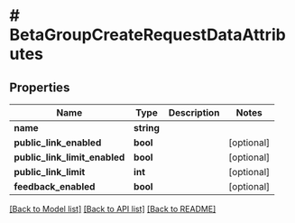 # # BetaGroupCreateRequestDataAttributes

## Properties

Name | Type | Description | Notes
------------ | ------------- | ------------- | -------------
**name** | **string** |  | 
**public_link_enabled** | **bool** |  | [optional] 
**public_link_limit_enabled** | **bool** |  | [optional] 
**public_link_limit** | **int** |  | [optional] 
**feedback_enabled** | **bool** |  | [optional] 

[[Back to Model list]](../../README.md#documentation-for-models) [[Back to API list]](../../README.md#documentation-for-api-endpoints) [[Back to README]](../../README.md)



